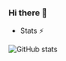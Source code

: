 ### Hi there 👋

- Stats ⚡

![GitHub stats](https://github-readme-stats.vercel.app/api?username=Aurelie-Blondel&bg_color=30,e96443,904e95&title_color=fff&text_color=fff&show_icons=true&icon_color=ffff)


<!--
**Aurelie-Blondel/Aurelie-Blondel** is a ✨ _special_ ✨ repository because its `README.md` (this file) appears on your GitHub profile.

Here are some ideas to get you started:

- 🔭 I’m currently working on ...
- 🌱 I’m currently learning ...
- 👯 I’m looking to collaborate on ...
- 🤔 I’m looking for help with ...
- 💬 Ask me about ...
- 📫 How to reach me: ...
- 😄 Pronouns: ...
- ⚡ Fun fact: ...
-->

